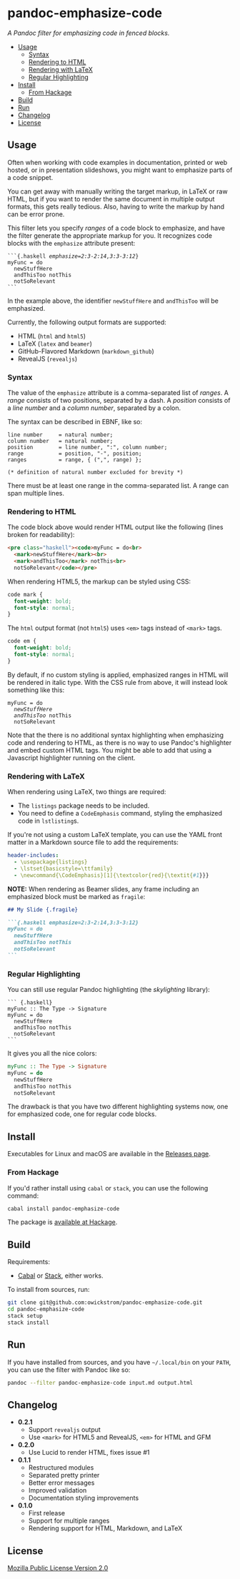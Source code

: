 <!-- THIS FILE IS GENERATED FROM 'README.src.md'. DO NOT EDIT BY HAND! -->
# pandoc-emphasize-code

*A Pandoc filter for emphasizing code in fenced blocks.*













-   [Usage](#usage)
    -   [Syntax](#syntax)
    -   [Rendering to HTML](#rendering-to-html)
    -   [Rendering with LaTeX](#rendering-with-latex)
    -   [Regular Highlighting](#regular-highlighting)
-   [Install](#install)
    -   [From Hackage](#from-hackage)
-   [Build](#build)
-   [Run](#run)
-   [Changelog](#changelog)
-   [License](#license)

Usage
-----

Often when working with code examples in documentation, printed or web hosted, or in presentation slideshows, you might want to emphasize parts of a code snippet.

You can get away with manually writing the target markup, in LaTeX or raw HTML, but if you want to render the same document in multiple output formats, this gets really tedious. Also, having to write the markup by hand can be error prone.

This filter lets you specify *ranges* of a code block to emphasize, and have the filter generate the appropriate markup for you. It recognizes code blocks with the `emphasize` attribute present:

<pre><code>```{.haskell <em>emphasize=2:3-2:14,3:3-3:12</em>}<br>myFunc = do<br>  newStuffHere<br>  andThisToo notThis<br>  notSoRelevant<br>```</code></pre>
In the example above, the identifier `newStuffHere` and `andThisToo` will be emphasized.

Currently, the following output formats are supported:

-   HTML (`html` and `html5`)
-   LaTeX (`latex` and `beamer`)
-   GitHub-Flavored Markdown (`markdown_github`)
-   RevealJS (`revealjs`)

### Syntax

The value of the `emphasize` attribute is a comma-separated list of *ranges*. A *range* consists of two positions, separated by a dash. A *position* consists of a *line number* and a *column number*, separated by a colon.

The syntax can be described in EBNF, like so:

``` ebnf
line number     = natural number;
column number   = natural number;
position        = line number, ":", column number;
range           = position, "-", position;
ranges          = range, { (",", range) };

(* definition of natural number excluded for brevity *)
```

There must be at least one range in the comma-separated list. A range can span multiple lines.

### Rendering to HTML

The code block above would render HTML output like the following (lines broken for readability):

``` html
<pre class="haskell"><code>myFunc = do<br>
  <mark>newStuffHere</mark><br>
  <mark>andThisToo</mark> notThis<br>
  notSoRelevant</code></pre>
```

When rendering HTML5, the markup can be styled using CSS:

``` css
code mark {
  font-weight: bold;
  font-style: normal;
}
```

The `html` output format (not `html5`) uses `<em>` tags instead of `<mark>` tags.

``` css
code em {
  font-weight: bold;
  font-style: normal;
}
```

By default, if no custom styling is applied, emphasized ranges in HTML will be rendered in italic type. With the CSS rule from above, it will instead look something like this:

<pre class="haskell"><code>myFunc = do<br>  <em>newStuffHere</em><br>  <em>andThisToo</em> notThis<br>  notSoRelevant</code></pre>
Note that the there is no additional syntax highlighting when emphasizing code and rendering to HTML, as there is no way to use Pandoc's highlighter and embed custom HTML tags. You might be able to add that using a Javascript highlighter running on the client.

### Rendering with LaTeX

When rendering using LaTeX, two things are required:

-   The `listings` package needs to be included.
-   You need to define a `CodeEmphasis` command, styling the emphasized code in `lstlisting`s.

If you're not using a custom LaTeX template, you can use the YAML front matter in a Markdown source file to add the requirements:

``` yaml
header-includes:
  - \usepackage{listings}
  - \lstset{basicstyle=\ttfamily}
  - \newcommand{\CodeEmphasis}[1]{\textcolor{red}{\textit{#1}}}
```

**NOTE:** When rendering as Beamer slides, any frame including an emphasized block must be marked as `fragile`:

```` markdown
## My Slide {.fragile}

```{.haskell emphasize=2:3-2:14,3:3-3:12}
myFunc = do
  newStuffHere
  andThisToo notThis
  notSoRelevant
```
````

### Regular Highlighting

You can still use regular Pandoc highlighting (the *skylighting* library):

    ``` {.haskell}
    myFunc :: The Type -> Signature
    myFunc = do
      newStuffHere
      andThisToo notThis
      notSoRelevant
    ```

It gives you all the nice colors:

``` haskell
myFunc :: The Type -> Signature
myFunc = do
  newStuffHere
  andThisToo notThis
  notSoRelevant
```

The drawback is that you have two different highlighting systems now, one for emphasized code, one for regular code blocks.

Install
-------

Executables for Linux and macOS are available in the [Releases page](https://github.com/owickstrom/pandoc-emphasize-code/releases).

### From Hackage

If you'd rather install using `cabal` or `stack`, you can use the following command:

``` sh
cabal install pandoc-emphasize-code
```

The package is [available at Hackage](https://hackage.haskell.org/package/pandoc-emphasize-code).

Build
-----

Requirements:

-   [Cabal](https://www.haskell.org/cabal/) or [Stack](https://docs.haskellstack.org/en/stable/README/), either works.

To install from sources, run:

``` sh
git clone git@github.com:owickstrom/pandoc-emphasize-code.git
cd pandoc-emphasize-code
stack setup
stack install
```

Run
---

If you have installed from sources, and you have `~/.local/bin` on your `PATH`, you can use the filter with Pandoc like so:

``` sh
pandoc --filter pandoc-emphasize-code input.md output.html
```

Changelog
---------

-   **0.2.1**
    -   Support `revealjs` output
    -   Use `<mark>` for HTML5 and RevealJS, `<em>` for HTML and GFM
-   **0.2.0**
    -   Use Lucid to render HTML, fixes issue \#1
-   **0.1.1**
    -   Restructured modules
    -   Separated pretty printer
    -   Better error messages
    -   Improved validation
    -   Documentation styling improvements
-   **0.1.0**
    -   First release
    -   Support for multiple ranges
    -   Rendering support for HTML, Markdown, and LaTeX

License
-------

[Mozilla Public License Version 2.0](LICENSE)
